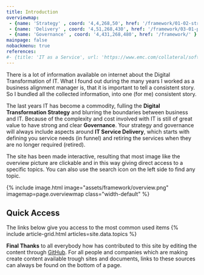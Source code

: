```yaml
---
title: Introduction
overviewmap:
 - {name: 'Strategy' , coord: '4,4,268,50', href: '/framework/01-02-strategy' }
 - {name: 'Delivery' , coord: '4,51,268,430', href: '/framework/03-01-portfolio' }
 - {name: 'Governance' , coord: '4,431,268,480', href: '/framework/' }
mainpage: false 
nobackmenu: true
references: 
#- {title: 'IT as a Service', url: 'https://www.emc.com/collateral/software/white-papers/h10801-stepstoitaas-wp.pdf'}
---
```


<div id="textgrid" class="row flex-grid">
<div class="box-item box-item-grow-20" markdown="1">
There is a lot of information available on internet about the Digital Transformation of IT. What I found out during the many years I worked as a business alignment manager is, that it is important to tell a consistent story. So I bundled all the collected information, into one (for me) consistent story. 

The last years IT has become a commodity, fulling the **Digital Transformation Strategy** and blurring the boundaries between business and IT. Because of the complexity and cost involved with IT is still of great value to have strong and clear **Governance**. Your strategy and governance will always include aspects around **IT Service Delivery**, which starts with defining you service needs (in funnel) and retiring the services when they are no longer required (retired). 

The site has been made interactive, resulting that most image like the overview picture are clickable and in this way giving direct access to a specific topics. You can also use the search icon on the left side to find any topic.

</div>  
<div class="box-item">
{% include image.html image="assets/framework/overview.png" imagemap=page.overviewmap class="width-default" %}
</div>
</div>	

## Quick Access
The links below give you access to the most common used items
{% include article-grid.html articles=site.data.topics %}

**Final Thanks** to all everybody how has contributed to this site by editing the content through [GitHub](https://github.com/sjhoeksma/sjhoeksma.github.io). For all people and companies which are making create content available trough sites and documents, links to these sources can always be found on the bottom of a page. 
